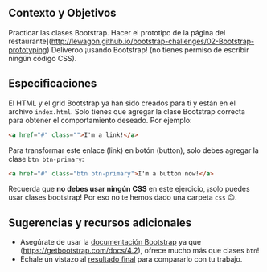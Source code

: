 ## Contexto y Objetivos

Practicar las clases Bootstrap. Hacer el prototipo de la página del restaurante](http://lewagon.github.io/bootstrap-challenges/02-Bootstrap-prototyping) Deliveroo ¡usando Bootstrap! (no tienes permiso de escribir ningún código CSS).

## Especificaciones

El HTML y el grid Bootstrap ya han sido creados para ti y están en el archivo `index.html`. Solo tienes que agregar la clase Bootstrap correcta para obtener el comportamiento deseado. Por ejemplo:

```html
<a href="#" class="">I'm a link!</a>
```

Para transformar este enlace (link) en botón (button), solo debes agregar la clase `btn btn-primary`:

```html
<a href="#" class="btn btn-primary">I'm a button now!</a>
```

Recuerda que **no debes usar ningún CSS** en este ejercicio, ¡solo puedes usar clases bootstrap! Por eso no te hemos dado una carpeta `css` 😉.

## Sugerencias y recursos adicionales

- Asegúrate de usar la [documentación Bootstrap](https://getbootstrap.com/docs/4.2) ya que (https://getbootstrap.com/docs/4.2), ofrece mucho más que clases `btn`!
- Échale un vistazo al [resultado final](http://lewagon.github.io/bootstrap-challenges/02-Bootstrap-prototyping) para compararlo con tu trabajo.
